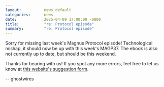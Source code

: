 ```yaml
---
layout:          news_default
categories:      news
date:            2025-04-09 17:00:00 -0800
title:           "re: Protocol episode"
summary:         "re: Protocol episode"
---
```


Sorry for missing last week's Magnus Protocol episode! Technological mishap, it should now be up with this week's MAGP37. The ebook is also not currently up to date, but should be this weekend.

Thanks for bearing with us! If you spot any more errors, feel free to let us know at [this website's suggestion form]({{site.correction_form}}).

-- ghostwires